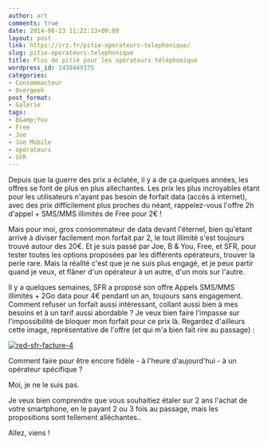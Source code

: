```yaml
---
author: art
comments: true
date: 2014-06-23 11:22:13+00:00
layout: post
link: https://irz.fr/pitie-operateurs-telephonique/
slug: pitie-operateurs-telephonique
title: Plus de pitié pour les opérateurs téléphonique
wordpress_id: 1438449375
categories:
- Consommacteur
- Overgeek
post_format:
- Galerie
tags:
- B&amp;You
- Free
- Joe
- Joe Mobile
- opérateurs
- SFR
---
```


Depuis que la guerre des prix a éclatée, il y a de ça quelques années, les offres se font de plus en plus alléchantes. Les prix les plus incroyables étant pour les utilisateurs n'ayant pas besoin de forfait data (accès à internet), avec des prix difficilement plus proches du néant, rappelez-vous l'offre 2h d'appel + SMS/MMS illimités de Free pour 2€ !

Mais pour moi, gros consommateur de data devant l'éternel, bien qu'étant arrivé à diviser facilement mon forfait par 2, le tout illimité s'est toujours trouvé autour des 20€. Et je suis passé par Joe, B & You, Free, et SFR, pour tester toutes les options proposées par les différents opérateurs, trouver la perle rare. Mais la réalité c'est que je ne suis plus engagé, et je peux partir quand je veux, et flâner d'un opérateur à un autre, d'un mois sur l'autre.

Il y a quelques semaines, SFR a proposé son offre Appels SMS/MMS illimités + 2Go data pour 4€ pendant un an, toujours sans engagement. Comment refuser un forfait aussi intéressant, collant aussi bien à mes besoins et à un tarif aussi abordable ? Je veux bien faire l'impasse sur l'impossibilité de bloquer mon forfait pour ce prix là. Regardez d'ailleurs cette image, représentative de l'offre (et qui m'a bien fait rire au passage) :

[![red-sfr-facture-4](https://static.irz.fr/2014/06/red-sfr-facture-4-640x323.png)](https://irz.fr/recherche?q=red-sfr-facture-4)

Comment faire pour être encore fidèle - à l'heure d'aujourd'hui - à un opérateur spécifique ?

Moi, je ne le suis pas.

Je veux bien comprendre que vous souhaitiez étaler sur 2 ans l'achat de votre smartphone, en le payant 2 ou 3 fois au passage, mais les propositions sont tellement alléchantes..

Allez, viens !
